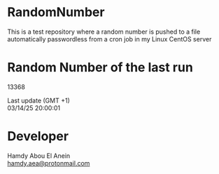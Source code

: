 # RandomNumber    
This is a test repository where a random number is pushed to a file automatically passwordless from a cron job in my Linux CentOS server    
# Random Number of the last run   
13368
      
Last update (GMT +1)    
03/14/25 20:00:01
# Developer    
Hamdy Abou El Anein   
hamdy.aea@protonmail.com
